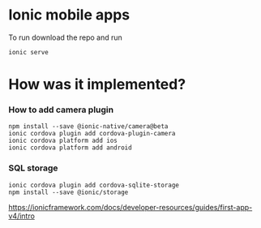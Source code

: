 # Ionic mobile apps

To run download the repo and run
```
ionic serve
```

  
# How was it implemented?

### How to add camera plugin
```
npm install --save @ionic-native/camera@beta   
ionic cordova plugin add cordova-plugin-camera
ionic cordova platform add ios
ionic cordova platform add android 
```

### SQL storage
```
ionic cordova plugin add cordova-sqlite-storage
npm install --save @ionic/storage
```



https://ionicframework.com/docs/developer-resources/guides/first-app-v4/intro